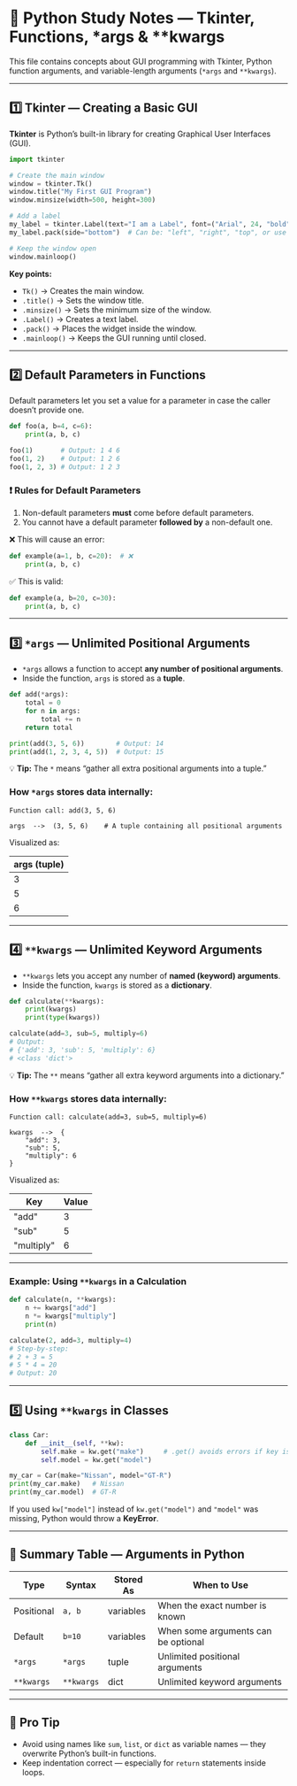 # 🐍 Python Study Notes — Tkinter, Functions, *args & **kwargs

This file contains concepts about GUI programming with Tkinter, Python function arguments, and variable-length arguments (`*args` and `**kwargs`).

---

## 1️⃣ Tkinter — Creating a Basic GUI

**Tkinter** is Python’s built-in library for creating Graphical User Interfaces (GUI).

```python
import tkinter

# Create the main window
window = tkinter.Tk()
window.title("My First GUI Program")
window.minsize(width=500, height=300)

# Add a label
my_label = tkinter.Label(text="I am a Label", font=("Arial", 24, "bold"))
my_label.pack(side="bottom")  # Can be: "left", "right", "top", or use expand=True for center

# Keep the window open
window.mainloop()

````

**Key points:**

* `Tk()` → Creates the main window.
* `.title()` → Sets the window title.
* `.minsize()` → Sets the minimum size of the window.
* `.Label()` → Creates a text label.
* `.pack()` → Places the widget inside the window.
* `.mainloop()` → Keeps the GUI running until closed.

---

## 2️⃣ Default Parameters in Functions

Default parameters let you set a value for a parameter in case the caller doesn’t provide one.

```python
def foo(a, b=4, c=6):
    print(a, b, c)

foo(1)       # Output: 1 4 6
foo(1, 2)    # Output: 1 2 6
foo(1, 2, 3) # Output: 1 2 3
```

### ❗ Rules for Default Parameters

1. Non-default parameters **must** come before default parameters.
2. You cannot have a default parameter **followed by** a non-default one.

❌ This will cause an error:

```python
def example(a=1, b, c=20):  # ❌
    print(a, b, c)
```

✅ This is valid:

```python
def example(a, b=20, c=30):
    print(a, b, c)
```

---

## 3️⃣ `*args` — Unlimited Positional Arguments

* `*args` allows a function to accept **any number of positional arguments**.
* Inside the function, `args` is stored as a **tuple**.

```python
def add(*args):
    total = 0
    for n in args:
        total += n
    return total

print(add(3, 5, 6))        # Output: 14
print(add(1, 2, 3, 4, 5))  # Output: 15
```

💡 **Tip:** The `*` means “gather all extra positional arguments into a tuple.”

### How `*args` stores data internally:

```
Function call: add(3, 5, 6)

args  -->  (3, 5, 6)    # A tuple containing all positional arguments
```

Visualized as:

| args (tuple) |
| ------------ |
| 3            |
| 5            |
| 6            |

---

## 4️⃣ `**kwargs` — Unlimited Keyword Arguments

* `**kwargs` lets you accept any number of **named (keyword) arguments**.
* Inside the function, `kwargs` is stored as a **dictionary**.

```python
def calculate(**kwargs):
    print(kwargs)
    print(type(kwargs))

calculate(add=3, sub=5, multiply=6)
# Output:
# {'add': 3, 'sub': 5, 'multiply': 6}
# <class 'dict'>
```

💡 **Tip:** The `**` means “gather all extra keyword arguments into a dictionary.”

### How `**kwargs` stores data internally:

```
Function call: calculate(add=3, sub=5, multiply=6)

kwargs  -->  {
    "add": 3,
    "sub": 5,
    "multiply": 6
}
```

Visualized as:

| Key        | Value |
| ---------- | ----- |
| "add"      | 3     |
| "sub"      | 5     |
| "multiply" | 6     |

---

### Example: Using `**kwargs` in a Calculation

```python
def calculate(n, **kwargs):
    n += kwargs["add"]
    n *= kwargs["multiply"]
    print(n)

calculate(2, add=3, multiply=4)  
# Step-by-step:
# 2 + 3 = 5
# 5 * 4 = 20
# Output: 20
```

---

## 5️⃣ Using `**kwargs` in Classes

```python
class Car:
    def __init__(self, **kw):
        self.make = kw.get("make")     # .get() avoids errors if key is missing
        self.model = kw.get("model")

my_car = Car(make="Nissan", model="GT-R")
print(my_car.make)   # Nissan
print(my_car.model)  # GT-R
```

If you used `kw["model"]` instead of `kw.get("model")` and `"model"` was missing,
Python would throw a **KeyError**.

---

## 📌 Summary Table — Arguments in Python

| Type       | Syntax     | Stored As | When to Use                         |
| ---------- | ---------- | --------- | ----------------------------------- |
| Positional | `a, b`     | variables | When the exact number is known      |
| Default    | `b=10`     | variables | When some arguments can be optional |
| `*args`    | `*args`    | tuple     | Unlimited positional arguments      |
| `**kwargs` | `**kwargs` | dict      | Unlimited keyword arguments         |

---

## 🧠 Pro Tip

* Avoid using names like `sum`, `list`, or `dict` as variable names — they overwrite Python’s built-in functions.
* Keep indentation correct — especially for `return` statements inside loops.

```
```
